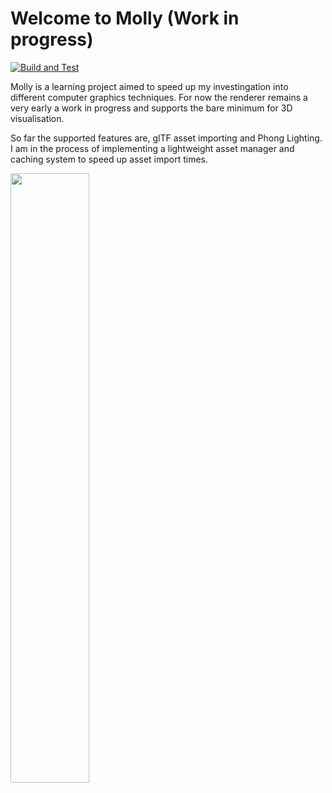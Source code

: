 # Welcome to Molly (Work in progress)
[![Build and Test](https://github.com/Veil43/molly/actions/workflows/build.yml/badge.svg)](https://github.com/Veil43/molly/actions/workflows/build.yml)

Molly is a learning project aimed to speed up my investingation into different computer graphics techniques.
For now the renderer remains a very early a work in progress and supports the bare minimum for 3D visualisation.

So far the supported features are, glTF asset importing and Phong Lighting. 
I am in the process of implementing a lightweight asset manager and caching system to speed up asset import times.

<img src="data/golden_teapot.gif/" width="50%">

